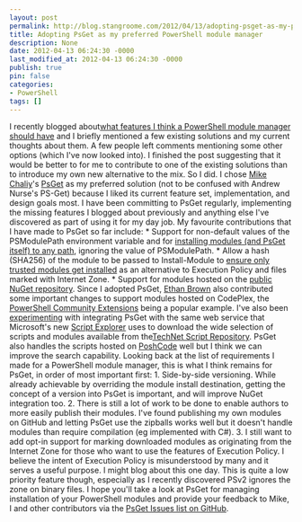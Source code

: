 ```yaml
---
layout: post
permalink: http://blog.stangroome.com/2012/04/13/adopting-psget-as-my-preferred-powershell-module-manager/
title: Adopting PsGet as my preferred PowerShell module manager
description: None
date: 2012-04-13 06:24:30 -0000
last_modified_at: 2012-04-13 06:24:30 -0000
publish: true
pin: false
categories:
- PowerShell
tags: []
---
```

I recently blogged about[what features I think a PowerShell module manager should have](http://blog.codeassassin.com/2012/02/23/requirements-for-a-powershell-module-manager/) and I briefly mentioned a few existing solutions and my current thoughts about them. A few people left comments mentioning some other options (which I've now looked into). I finished the post suggesting that it would be better to for me to contribute to one of the existing solutions than to introduce my own new alternative to the mix. So I did. I chose [Mike Chaliy](https://twitter.com/chaliy)'s [PsGet](http://psget.net/) as my preferred solution (not to be confused with Andrew Nurse's PS-Get) because I liked its current feature set, implementation, and design goals most. I have been committing to PsGet regularly, implementing the missing features I blogged about previously and anything else I've discovered as part of using it for my day job. My favourite contributions that I have made to PsGet so far include:
    * Support for non-default values of the PSModulePath environment variable and for [installing modules (and PsGet itself) to any path](https://github.com/psget/psget/wiki/How-PsGet-decides-where-to-install-modules), ignoring the value of PSModulePath.
    * Allow a hash (SHA256) of the module to be passed to Install-Module to [ensure only trusted modules get installed](https://github.com/psget/psget/wiki/How-to-ensure-the-correct-module-is-installed) as an alternative to Execution Policy and files marked with Internet Zone.
    * Support for modules hosted on the [public NuGet repository](http://nuget.org/packages?q=powershell).
Since I adopted PsGet, [Ethan Brown](https://github.com/Iristyle) also contributed some important changes to support modules hosted on CodePlex, the [PowerShell Community Extensions](http://pscx.codeplex.com/) being a popular example. I've also been [experimenting](https://github.com/codeassassin/psget/tree/ScriptExplorer) with integrating PsGet with the same web service that Microsoft's new [Script Explorer](http://blogs.msdn.com/b/powershell/archive/2012/04/09/microsoft-script-explorer-for-windows-powershell-beta-1-now-available.aspx) uses to download the wide selection of scripts and modules available from the[TechNet Script Repository](http://gallery.technet.microsoft.com/ScriptCenter/). PsGet also handles the scripts hosted on [PoshCode](http://poshcode.org/) well but I think we can improve the search capability. Looking back at the list of requirements I made for a PowerShell module manager, this is what I think remains for PsGet, in order of most important first:
    1. Side-by-side versioning. While already achievable by overriding the module install destination, getting the concept of a version into PsGet is important, and will improve NuGet integration too.
    2. There is still a lot of work to be done to enable authors to more easily publish their modules. I've found publishing my own modules on GitHub and letting PsGet use the zipballs works well but it doesn't handle modules than require compilation (eg implemented with C#).
    3. I still want to add opt-in support for marking downloaded modules as originating from the Internet Zone for those who want to use the features of Execution Policy. I believe the intent of Execution Policy is misunderstood by many and it serves a useful purpose. I might blog about this one day. This is quite a low priority feature though, especially as I recently discovered PSv2 ignores the zone on binary files.
I hope you'll take a look at PsGet for managing installation of your PowerShell modules and provide your feedback to Mike, I and other contributors via the [PsGet Issues list on GitHub](https://github.com/psget/psget/issues).
